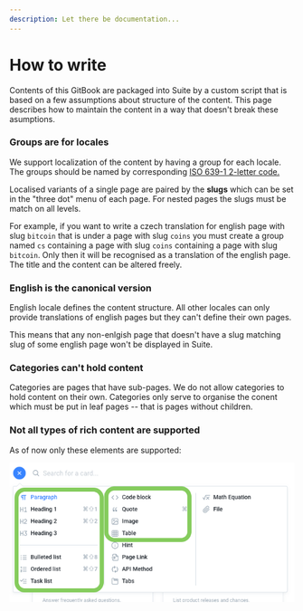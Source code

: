 ```yaml
---
description: Let there be documentation...
---
```


# How to write

Contents of this GitBook are packaged into Suite by a custom script that is based on a few assumptions about structure of the content. This page describes how to maintain the content in a way that doesn't break these asumptions.

### Groups are for locales

We support localization of the content by having a group for each locale. The groups should be named by corresponding  [ISO 639-1 2-letter code.](https://www.wikiwand.com/en/List_of_ISO_639-1_codes)

Localised variants of a single page are paired by the **slugs** which can be set in the "three dot" menu of each page. For nested pages the slugs must be match on all levels.  
  
For example, if you want to write a czech translation for english page with slug `bitcoin` that is under a page with slug `coins` you must create a group named `cs` containing a page with slug `coins` containing a page with slug `bitcoin`. Only then it will be recognised as a translation of the english page. The title and the content can be altered freely.

### English is the canonical version

English locale defines the content structure. All other locales can only provide translations of english pages but they can't define their own pages.

This means that any non-enlgish page that doesn't have a slug matching slug of some english page won't be displayed in Suite.

### Categories can't hold content

Categories are pages that have sub-pages. We do not allow categories to hold content on their own. Categories only serve to organise the conent which must be put in leaf pages -- that is pages without children.

### Not all types of rich content are supported

As of now only these elements are supported:

![](.gitbook/assets/117797589-77aebc00-b250-11eb-8d92-31c37bf83803.png)

